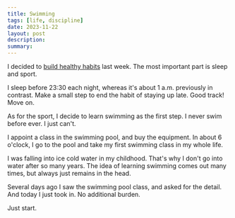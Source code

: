 ```yaml
---
title: Swimming
tags: [life, discipline]
date: 2023-11-22
layout: post
description: 
summary:
---
```


I decided to [build healthy habits](https://liwuqiong.com/2023/11/16/start-to-build-habits-of-healthy-life) last week. The most important part is sleep and sport. 

I sleep before 23:30 each night, whereas it's about 1 a.m. previously in contrast. Make a small step to end the habit of staying up late. Good track! Move on. 

As for the sport, I decide to learn swimming as the first step. I never swim before ever. I just can't. 

I appoint a class in the swimming pool, and buy the equipment. In about 6 o'clock, I go to the pool and take my first swimming class in my whole life. 

I was falling into ice cold water in my childhood. That's why I don't go into water after so many years. The idea of learning swimming comes out many times, but always just remains in the head.

Several days ago I saw the swimming pool class, and asked for the detail. And today I just took in. No additional burden. 

Just start. 